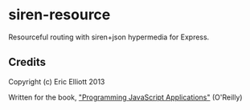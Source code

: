 siren-resource
==============

Resourceful routing with siren+json hypermedia for Express.


## Credits

Copyright (c) Eric Elliott 2013

Written for the book, ["Programming JavaScript Applications"](http://ericleads.com/javascript-applications/) (O'Reilly)
